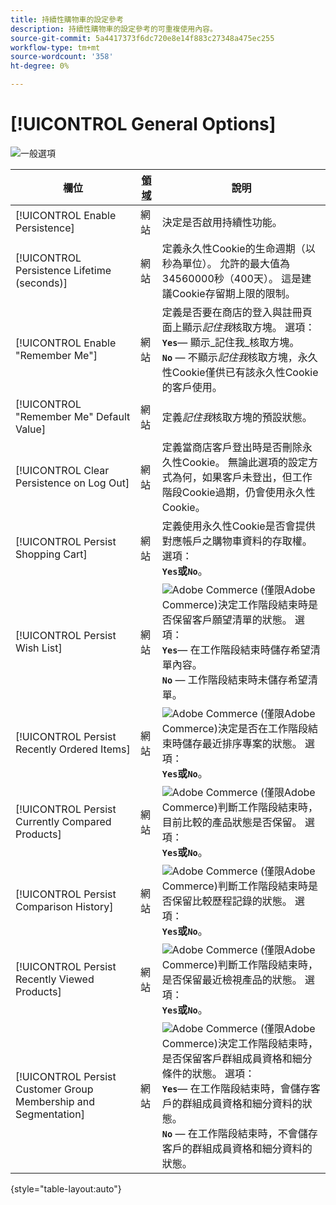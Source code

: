 ```yaml
---
title: 持續性購物車的設定參考
description: 持續性購物車的設定參考的可重複使用內容。
source-git-commit: 5a4417373f6dc720e8e14f883c27348a475ec255
workflow-type: tm+mt
source-wordcount: '358'
ht-degree: 0%

---
```



# [!UICONTROL General Options]

![一般選項](/help/configuration-reference/customers/assets/persistent-shopping-cart-general.png)<!-- zoom -->

<!-- [General Options](https://experienceleague.adobe.com/en/docs/commerce-admin/stores-sales/point-of-purchase/cart/cart-persistent#configure-a-persistent-cart) -->

| 欄位 | [領域](/help/getting-started/websites-stores-views.md#scope-settings) | 說明 |
|--- |------------------------------------------------------------------------|--- |
| [!UICONTROL Enable Persistence] | 網站 | 決定是否啟用持續性功能。 |
| [!UICONTROL Persistence Lifetime (seconds)] | 網站 | 定義永久性Cookie的生命週期（以秒為單位）。 允許的最大值為34560000秒（400天）。 這是建議Cookie存留期上限的限制。 |
| [!UICONTROL Enable "Remember Me"] | 網站 | 定義是否要在商店的登入與註冊頁面上顯示&#x200B;_記住我_&#x200B;核取方塊。 選項： <br/>**`Yes`**— 顯示&#x200B;_記住我_核取方塊。<br/>**`No`** — 不顯示&#x200B;_記住我_&#x200B;核取方塊，永久性Cookie僅供已有該永久性Cookie的客戶使用。 |
| [!UICONTROL "Remember Me" Default Value] | 網站 | 定義&#x200B;_記住我_&#x200B;核取方塊的預設狀態。 |
| [!UICONTROL Clear Persistence on Log Out] | 網站 | 定義當商店客戶登出時是否刪除永久性Cookie。 無論此選項的設定方式為何，如果客戶未登出，但工作階段Cookie過期，仍會使用永久性Cookie。 |
| [!UICONTROL Persist Shopping Cart] | 網站 | 定義使用永久性Cookie是否會提供對應帳戶之購物車資料的存取權。 選項： <br/>**`Yes`**或&#x200B;**`No`**。 |
| [!UICONTROL Persist Wish List] | 網站 | ![Adobe Commerce](/help/assets/adobe-logo.svg) (僅限Adobe Commerce)決定工作階段結束時是否保留客戶願望清單的狀態。 選項： <br/>**`Yes`**— 在工作階段結束時儲存希望清單內容。<br/>**`No`** — 工作階段結束時未儲存希望清單。 |
| [!UICONTROL Persist Recently Ordered Items] | 網站 | ![Adobe Commerce](/help/assets/adobe-logo.svg) (僅限Adobe Commerce)決定是否在工作階段結束時儲存最近排序專案的狀態。 選項： <br/>**`Yes`**或&#x200B;**`No`**。 |
| [!UICONTROL Persist Currently Compared Products] | 網站 | ![Adobe Commerce](/help/assets/adobe-logo.svg) (僅限Adobe Commerce)判斷工作階段結束時，目前比較的產品狀態是否保留。 選項： <br/>**`Yes`**或&#x200B;**`No`**。 |
| [!UICONTROL Persist Comparison History] | 網站 | ![Adobe Commerce](/help/assets/adobe-logo.svg) (僅限Adobe Commerce)判斷工作階段結束時是否保留比較歷程記錄的狀態。 選項： <br/>**`Yes`**或&#x200B;**`No`**。 |
| [!UICONTROL Persist Recently Viewed Products] | 網站 | ![Adobe Commerce](/help/assets/adobe-logo.svg) (僅限Adobe Commerce)判斷工作階段結束時，是否保留最近檢視產品的狀態。 選項： <br/>**`Yes`**或&#x200B;**`No`**。 |
| [!UICONTROL Persist Customer Group Membership and Segmentation] | 網站 | ![Adobe Commerce](/help/assets/adobe-logo.svg) (僅限Adobe Commerce)決定工作階段結束時，是否保留客戶群組成員資格和細分條件的狀態。 選項： <br/>**`Yes`**— 在工作階段結束時，會儲存客戶的群組成員資格和細分資料的狀態。<br/>**`No`** — 在工作階段結束時，不會儲存客戶的群組成員資格和細分資料的狀態。 |

{style="table-layout:auto"}
